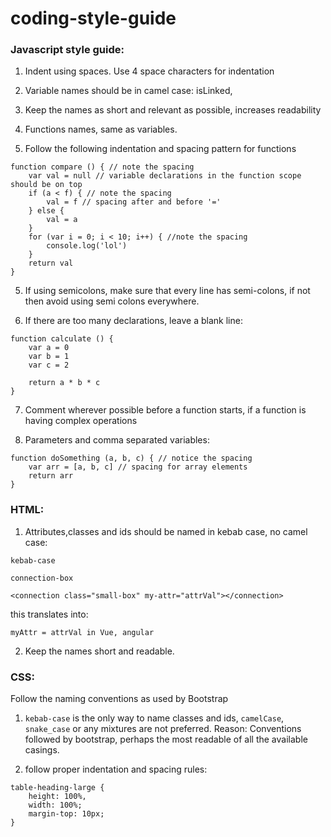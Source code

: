 # coding-style-guide

### Javascript style guide:

1. Indent using spaces. Use 4 space characters for indentation

2. Variable names should be in camel case:  isLinked,

3. Keep the names as short and relevant as possible, increases readability

4. Functions names, same as variables.

5. Follow the following indentation and spacing pattern for functions 

```
function compare () { // note the spacing
    var val = null // variable declarations in the function scope should be on top
    if (a < f) { // note the spacing
        val = f // spacing after and before '='
    } else {
        val = a
    }
    for (var i = 0; i < 10; i++) { //note the spacing
        console.log('lol')
    }
    return val
}
```

5. If using semicolons, make sure that every line has semi-colons, if not then avoid using semi colons everywhere.

6.  If there are too many declarations, leave a blank line:
```
function calculate () {
    var a = 0
    var b = 1
    var c = 2
    
    return a * b * c
}
```
7. Comment wherever possible before a function starts, if a function is having complex operations

8. Parameters and comma separated variables:

```
function doSomething (a, b, c) { // notice the spacing
    var arr = [a, b, c] // spacing for array elements
    return arr
}
```

### HTML:

1. Attributes,classes and ids should be named in kebab case, no camel case:

```
kebab-case
```
```
connection-box
```

```
<connection class="small-box" my-attr="attrVal"></connection>
```

this translates into:
```
myAttr = attrVal in Vue, angular
```
2. Keep the names short and readable.

### CSS:

Follow the naming conventions as used by Bootstrap

1. `kebab-case` is the only way to name classes and ids, `camelCase`, `snake_case` or any mixtures are not preferred. Reason: Conventions followed by bootstrap, perhaps the most readable of all the available casings.

2. follow proper indentation and spacing rules:

```
table-heading-large {
    height: 100%,
    width: 100%;
    margin-top: 10px;
}
```
